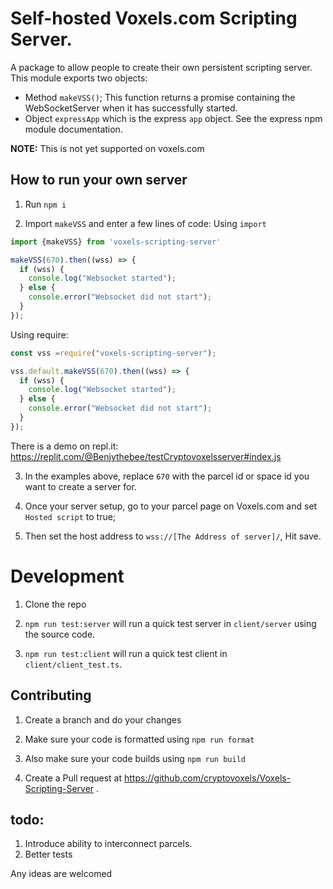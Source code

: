 # Self-hosted Voxels.com Scripting Server.
A package to allow people to create their own persistent scripting server.
This module exports two objects:

- Method `makeVSS()`; This function returns a promise containing the WebSocketServer when it has successfully started.
- Object `expressApp` which is the express `app` object. See the express npm module documentation.

**NOTE:** This is not yet supported on voxels.com

## How to run your own server

1. Run `npm i`

2. Import `makeVSS` and enter a few lines of code:
Using `import`
```js
import {makeVSS} from 'voxels-scripting-server'

makeVSS(670).then((wss) => {
  if (wss) {
    console.log("Websocket started");
  } else {
    console.error("Websocket did not start");
  }
});
```

Using require:
```js
const vss =require("voxels-scripting-server");

vss.default.makeVSS(670).then((wss) => {
  if (wss) {
    console.log("Websocket started");
  } else {
    console.error("Websocket did not start");
  }
});
```

There is a demo on repl.it:
https://replit.com/@Benjythebee/testCryptovoxelsserver#index.js

3. In the examples above, replace `670` with the parcel id or space id you want to create a server for.

4. Once your server setup, go to your parcel page on Voxels.com and set `Hosted script` to true;

5. Then set the host address to `wss://[The Address of server]/`, Hit  save.


# Development

1. Clone the repo

2. `npm run test:server` will run a quick test server in `client/server` using the source code.
3. `npm run test:client` will run a quick test client in `client/client_test.ts`.

## Contributing

1. Create a branch and do your changes

1. Make sure your code is formatted using `npm run format`

2. Also make sure your code builds using `npm run build`

4. Create a Pull request at https://github.com/cryptovoxels/Voxels-Scripting-Server .


## todo:

1. Introduce ability to interconnect parcels.
2. Better tests

Any ideas are welcomed